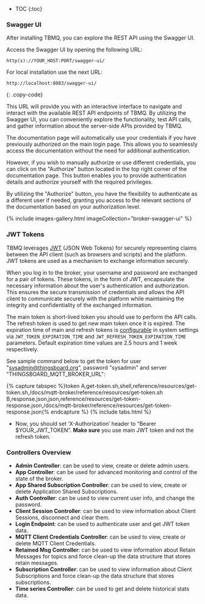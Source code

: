 
* TOC
{:toc}

### Swagger UI

After installing TBMQ, you can explore the REST API using the Swagger UI.

Access the Swagger UI by opening the following URL:

``` 
http(s)://YOUR_HOST:PORT/swagger-ui/
```

For local installation use the next URL:

```text
http://localhost:8083/swagger-ui/
```
{: .copy-code}

This URL will provide you with an interactive interface to navigate and interact with the available REST API endpoints of TBMQ.
By utilizing the Swagger UI, you can conveniently explore the functionality, test API calls, and gather information about the server-side APIs provided by TBMQ.

The documentation page will automatically use your credentials if you have previously authorized on the main login page.
This allows you to seamlessly access the documentation without the need for additional authentication.

However, if you wish to manually authorize or use different credentials, you can click on the "Authorize" button located in the top right corner of the documentation page. 
This button enables you to provide authentication details and authorize yourself with the required privileges.

By utilizing the "Authorize" button, you have the flexibility to authenticate as a different user if needed, granting you access to the relevant sections of the documentation based on your authorization level.

{% include images-gallery.html imageCollection="broker-swagger-ui" %}

### JWT Tokens

TBMQ leverages [JWT](https://jwt.io/) (JSON Web Tokens) for securely representing claims between the API client (such as browsers and scripts) and the platform. 
JWT tokens are used as a mechanism to exchange information securely.

When you log in to the broker, your username and password are exchanged for a pair of tokens. These tokens, in the form of JWT, 
encapsulate the necessary information about the user's authentication and authorization. 
This ensures the secure transmission of credentials and allows the API client to communicate securely with the platform while 
maintaining the integrity and confidentiality of the exchanged information.

The main token is short-lived token you should use to perform the API calls. The refresh token is used to get new main token once it is expired.
The expiration time of main and refresh tokens is [configurable](/docs/mqtt-broker/install/config/) in system settings
via `JWT_TOKEN_EXPIRATION_TIME` and `JWT_REFRESH_TOKEN_EXPIRATION_TIME` parameters. Default expiration time values are 2.5 hours and 1 week respectively.

See sample command below to get the token for user "sysadmin@thingsboard.org", password "sysadmin" and server "THINGSBOARD_MQTT_BROKER_URL":

{% capture tabspec %}token
A,get-token.sh,shell,reference/resources/get-token.sh,/docs/mqtt-broker/reference/resources/get-token.sh
B,response.json,json,reference/resources/get-token-response.json,/docs/mqtt-broker/reference/resources/get-token-response.json{% endcapture %}
{% include tabs.html %}

- Now, you should set ‘X-Authorization’ header to “Bearer $YOUR_JWT_TOKEN”. **Make sure** you use main JWT token and not the refresh token.

### Controllers Overview

- **Admin Controller**: can be used to view, create or delete admin users.
- **App Controller**: can be used for advanced monitoring and control of the state of the broker.
- **App Shared Subscription Controller**: can be used to view, create or delete Application Shared Subscriptions.
- **Auth Controller**: can be used to view current user info, and change the password.
- **Client Session Controller**: can be used to view information about Client Sessions, disconnect and clear them.
- **Login Endpoint**: can be used to authenticate user and get JWT token data.
- **MQTT Client Credentials Controller**: can be used to view, create or delete MQTT Client Credentials.
- **Retained Msg Controller**: can be used to view information about Retain Messages for topics and force clean-up the data structure that stores retain messages.
- **Subscription Controller**: can be used to view information about Client Subscriptions and force clean-up the data structure that stores subscriptions.
- **Time series Controller**: can be used to get and delete historical stats data.
